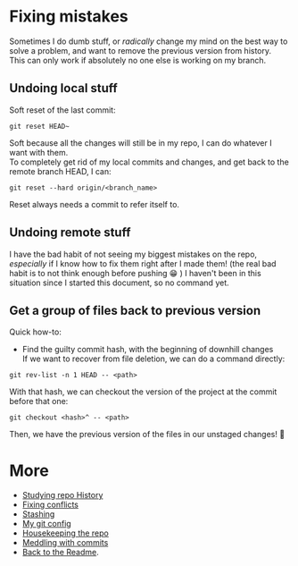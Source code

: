 # Fixing mistakes
Sometimes I do dumb stuff, or _radically_ change my mind on the best way to solve a problem, and want to remove the previous version from history.  
This can only work if absolutely no one else is working on my branch.

## Undoing local stuff
Soft reset of the last commit:
```shell
git reset HEAD~
```
Soft because all the changes will still be in my repo, I can do whatever I want with them.  
To completely get rid of my local commits and changes, and get back to the remote branch HEAD, I can:
```shell
git reset --hard origin/<branch_name>
```
Reset always needs a commit to refer itself to.

## Undoing remote stuff
I have the bad habit of not seeing my biggest mistakes on the repo, _especially_ if I know how to fix them right after I made them!
(the real bad habit is to not think enough before pushing :grin: )
I haven't been in this situation since I started this document, so no command yet.

## Get a group of files back to previous version
Quick how-to:  
* Find the guilty commit hash, with the beginning of downhill changes   
If we want to recover from file deletion, we can do a command directly:
```shell
git rev-list -n 1 HEAD -- <path>
```
With that hash, we can checkout the version of the project at the commit before that one:  
```shell
git checkout <hash>^ -- <path>
```
Then, we have the previous version of the files in our unstaged changes! :tada:

# More
* [Studying repo History](studyHistory.md)
* [Fixing conflicts](fixConflicts.md)
* [Stashing](stash.md)
* [My git config](myConfig.md)
* [Housekeeping the repo](housekeeping.md)
* [Meddling with commits](meddling.md)
* [Back to the Readme](README.md).
